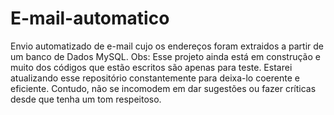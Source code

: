# E-mail-automatico
 Envio automatizado de e-mail cujo os endereços foram extraidos a partir de um banco de Dados MySQL. Obs: Esse projeto ainda está em construção e muito dos códigos que estão escritos são apenas para teste. Estarei atualizando esse repositório constantemente para deixa-lo coerente e eficiente. Contudo, não se incomodem em dar sugestões ou fazer críticas desde que tenha um tom respeitoso.
